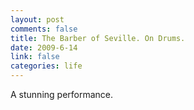 ```yaml
--- 
layout: post
comments: false
title: The Barber of Seville. On Drums.
date: 2009-6-14
link: false
categories: life
---
```

A stunning performance.

<object classid="clsid:d27cdb6e-ae6d-11cf-96b8-444553540000" width="480" height="385" codebase="http://download.macromedia.com/pub/shockwave/cabs/flash/swflash.cab#version=6,0,40,0"><param name="allowFullScreen" value="true" /><param name="allowscriptaccess" value="always" /><param name="src" value="http://www.youtube.com/v/8O-hCtPfef8&amp;hl=en&amp;fs=1&amp;rel=0" /><param name="allowfullscreen" value="true" /><embed type="application/x-shockwave-flash" width="480" height="385" src="http://www.youtube.com/v/8O-hCtPfef8&amp;hl=en&amp;fs=1&amp;rel=0" allowscriptaccess="always" allowfullscreen="true"></embed></object>
